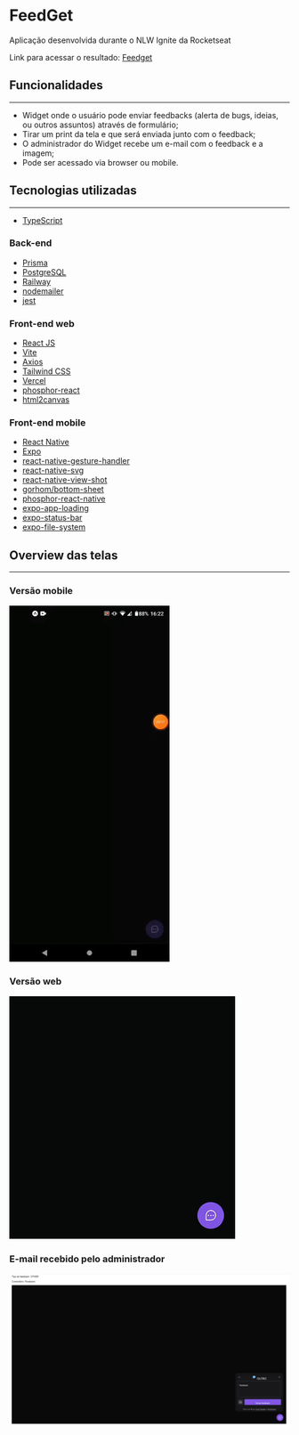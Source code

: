 # FeedGet

Aplicação desenvolvida durante o NLW Ignite da Rocketseat

Link para acessar o resultado: [Feedget](https://nlw-return-impulse-1qomktysw-carolrosatto.vercel.app)

## Funcionalidades
- - -
- Widget onde o usuário pode enviar feedbacks (alerta de bugs, ideias, ou outros assuntos) através de formulário;
- Tirar um print da tela e que será enviada junto com o feedback;
- O administrador do Widget recebe um e-mail com o feedback e a imagem;
- Pode ser acessado via browser ou mobile. 

## Tecnologias utilizadas
- - - 

- [TypeScript](https://www.typescriptlang.org)


### Back-end

- [Prisma](https://www.prisma.io)
- [PostgreSQL](https://www.postgresql.org)
- [Railway](railway.app)
- [nodemailer](https://nodemailer.com/about/)
- [jest](https://jestjs.io/pt-BR/)

### Front-end web

- [React JS](https://pt-br.reactjs.org)
- [Vite](https://vitejs.dev)
- [Axios](https://axios-http.com/ptbr/docs/intro)
- [Tailwind CSS](https://tailwindcss.com)
- [Vercel](https://vercel.com)
- [phosphor-react](https://www.npmjs.com/package/phosphor-react)
- [html2canvas](https://html2canvas.hertzen.com)

### Front-end mobile

- [React Native](https://reactnative.dev)
- [Expo](https://expo.dev)
- [react-native-gesture-handler](https://www.npmjs.com/package/react-native-gesture-handler)
- [react-native-svg](https://www.npmjs.com/package/react-native-svg)
- [react-native-view-shot](https://www.npmjs.com/package/react-native-view-shot)
- [gorhom/bottom-sheet](https://github.com/gorhom/react-native-bottom-sheet)
- [phosphor-react-native](https://www.npmjs.com/package/phosphor-react-native)
- [expo-app-loading](https://www.npmjs.com/package/expo-app-loading)
- [expo-status-bar](https://www.npmjs.com/package/expo-status-bar)
- [expo-file-system](https://www.npmjs.com/package/expo-file-system)

## Overview das telas
- - -

### Versão mobile

![Feedget Mobile](web/src/assets/feedget_mobile.gif "Versão mobile")

### Versão web

![Feedget Web](web/src/assets/feedget_web.gif "Versão web")

### E-mail recebido pelo administrador

![Feedget E-mail](web/src/assets/email_feedget.png "E-mail recebido")